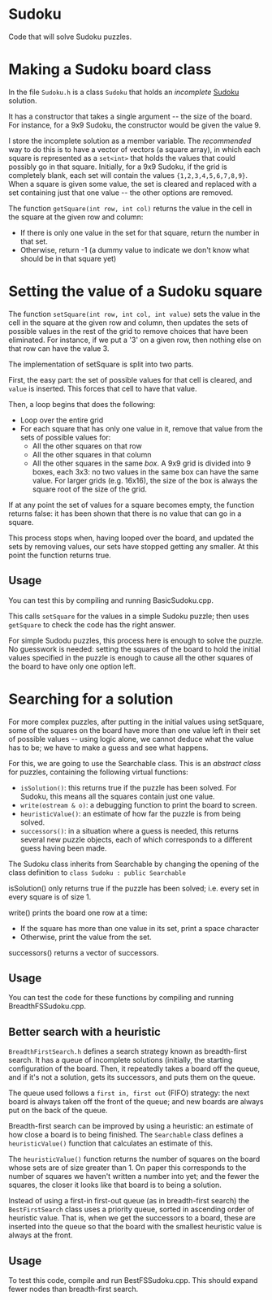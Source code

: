 # Sudoku

Code that will solve Sudoku puzzles.

# Making a Sudoku board class

In the file `Sudoku.h` is a class `Sudoku` that holds an *incomplete* [Sudoku](https://en.wikipedia.org/wiki/Sudoku) solution.

It has a constructor that takes a single argument -- the size of the board.  For instance, for a 9x9 Sudoku, the constructor would be given the value 9.

I store the incomplete solution as a member variable. The *recommended* way to do this is to have a vector of vectors (a square array), in which each square is represented as a `set<int>` that holds the values that could possibly go in that square. Initially, for a 9x9 Sudoku, if the grid is completely blank, each set will contain the values `{1,2,3,4,5,6,7,8,9}`. When a square is given some value, the set is cleared and replaced with a set containing just that one value -- the other options are removed.

The function `getSquare(int row, int col)` returns the value in the cell in the square at the given row and column:

- If there is only one value in the set for that square, return the number in that set.
- Otherwise, return -1 (a dummy value to indicate we don't know what should be in that square yet)

# Setting the value of a Sudoku square

The function `setSquare(int row, int col, int value)` sets the value in the cell in the square at the given row and column, then updates the sets of possible values in the rest of the grid to remove choices that have been eliminated. For instance, if we put a '3' on a given row, then nothing else on that row can have the value 3.

The implementation of setSquare is split into two parts.

First, the easy part: the set of possible values for that cell is cleared, and `value` is inserted. This forces that cell to have that value.

Then, a loop begins that does the following:

- Loop over the entire grid
- For each square that has only one value in it, remove that value from the sets of possible values for:
    - All the other squares on that row
    - All the other squares in that column
    - All the other squares in the same *box*.  A 9x9 grid is divided into 9 boxes, each 3x3: no two values in the same box can have the same value.  For larger grids (e.g. 16x16), the size of the box is always the square root of the size of the grid.
 

If at any point the set of values for a square becomes empty, the function returns false: it has been shown that there is no value that can go in a square.

This process stops when, having looped over the board, and updated the sets by removing values, our sets have stopped getting any smaller.  At this point the function returns true.

## Usage

You can test this by compiling and running BasicSudoku.cpp.

This calls `setSquare` for the values in a simple Sudoku puzzle; then uses `getSquare` to check the code has the right answer.  

For simple Sudodu puzzles, this process here is enough to solve the puzzle.  No guesswork is needed: setting the squares of the board to hold the initial values specified in the puzzle is enough to cause all the other squares of the board to have only one option left.

# Searching for a solution

For more complex puzzles, after putting in the initial values using setSquare, some of the squares on the board have more than one value left in their set of possible values -- using logic alone, we cannot deduce what the value has to be; we have to make a guess and see what happens.

For this, we are going to use the Searchable class.  This is an *abstract class* for puzzles, containing the following virtual functions:

- `isSolution()`: this returns true if the puzzle has been solved.  For Sudoku, this means all the squares contain just one value.
- `write(ostream & o)`: a debugging function to print the board to screen.
- `heuristicValue()`: an estimate of how far the puzzle is from being solved. 
- `successors()`: in a situation where a guess is needed, this returns several new puzzle objects, each of which corresponds to a different guess having been made.

The Sudoku class inherits from Searchable by changing the opening of the class definition to `class Sudoku : public Searchable`

isSolution() only returns true if the puzzle has been solved; i.e. every set in every square is of size 1.

write() prints the board one row at a time:

- If the square has more than one value in its set, print a space character
- Otherwise, print the value from the set.

successors() returns a vector of successors.

## Usage

You can test the code for these functions by compiling and running BreadthFSSudoku.cpp.

## Better search with a heuristic

`BreadthFirstSearch.h` defines a search strategy known as breadth-first search.  It has a queue of incomplete solutions (initially, the starting configuration of the board.  Then, it repeatedly takes a board off the queue, and if it's not a solution, gets its successors, and puts them on the queue.

The queue used follows a `first in, first out` (FIFO) strategy: the next board is always taken off the front of the queue; and new boards are always put on the back of the queue.

Breadth-first search can be improved by using a heuristic: an estimate of how close a board is to being finished.  The `Searchable` class defines a `heuristicValue()` function that calculates an estimate of this.

The `heuristicValue()` function returns the number of squares on the board whose sets are of size greater than 1.  On paper this corresponds to the number of squares we haven't written a number into yet; and the fewer the squares, the closer it looks like that board is to being a solution.

Instead of using a first-in first-out queue (as in breadth-first search) the `BestFirstSearch` class uses a priority queue, sorted in ascending order of heuristic value.  That is, when we get the successors to a board, these are inserted into the queue so that the board with the smallest heuristic value is always at the front.

## Usage

To test this code, compile and run BestFSSudoku.cpp. This should expand fewer nodes than breadth-first search.
